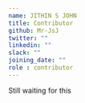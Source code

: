 ```yaml
---
name: JITHIN S JOHN
title: Contributor
github: Mr-JsJ
twitter: ""
linkedin: ""
slack: ""
joining_date: ""
role : contributor
---
```


Still waiting for this
